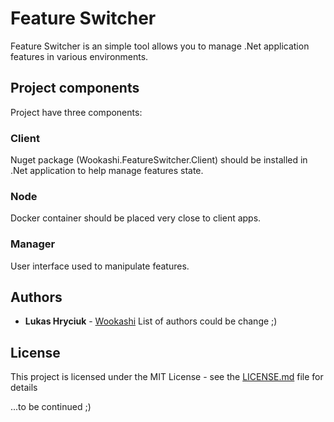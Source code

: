 # Feature Switcher
Feature Switcher is an simple tool allows you to manage .Net application features in various environments.  


## Project components
Project have three components:

### Client
Nuget package (Wookashi.FeatureSwitcher.Client) should be installed in .Net application to help manage features state.

### Node
Docker container should be placed very close to client apps.

### Manager
User interface used to manipulate features.

## Authors
* **Lukas Hryciuk** - [Wookashi](https://github.com/Wookashi)
  List of authors could be change ;)

## License
This project is licensed under the MIT License - see the [LICENSE.md](LICENSE.md) file for details

...to be continued ;)